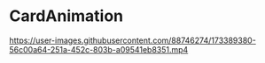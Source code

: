 # CardAnimation

https://user-images.githubusercontent.com/88746274/173389380-56c00a64-251a-452c-803b-a09541eb8351.mp4

